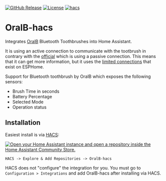 
[![GitHub Release](https://img.shields.io/github/release/bkbilly/oralb-hacs.svg?style=flat-square)](https://github.com/bkbilly/oralb-hacs/releases)
[![License](https://img.shields.io/github/license/bkbilly/oralb-hacs.svg?style=flat-square)](LICENSE)
[![hacs](https://img.shields.io/badge/HACS-default-orange.svg?style=flat-square)](https://hacs.xyz)


# OralB-hacs
Integrates [OralB](https://oralb.com/en-us/products/shop-all/) Bluetooth Toothbrushes into Home Assistant.

It is using an active connection to communicate with the tootbrush in contrary with the [official](https://www.home-assistant.io/integrations/oralb/) which is using a passive connection. This means that it can get more information, but it uses the [limited connections](https://esphome.io/components/bluetooth_proxy.html) that exist on ESPHome.

Support for Bluetooth toothbrush by OralB which exposes the following sensors:
 - Brush Time in seconds
 - Battery Percentage
 - Selected Mode
 - Operation status

## Installation

Easiest install is via [HACS](https://hacs.xyz/):

[![Open your Home Assistant instance and open a repository inside the Home Assistant Community Store.](https://my.home-assistant.io/badges/hacs_repository.svg)](https://my.home-assistant.io/redirect/hacs_repository/?owner=bkbilly&repository=oralb-hacs&category=integration)

`HACS -> Explore & Add Repositories -> OralB-hacs`

HACS does not "configure" the integration for you. You must go to `Configuration > Integrations` and add OralB-hacs after installing via HACS.
